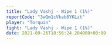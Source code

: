 ```yaml
---
title: "Lady Vashj - Wipe 1 (1%)"
reportCode: "3wQm1cVkab6YKLzt"
player: "Torquin"
fight: "Lady Vashj - Wipe 1 (1%)"
date: 2021-09-26T18:56:24.204000+00:00
---
```

